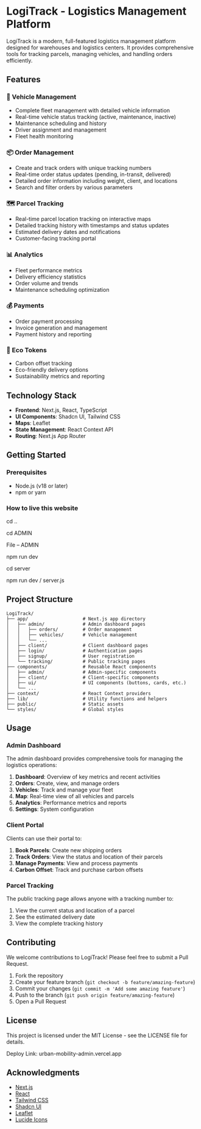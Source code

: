 # LogiTrack - Logistics Management Platform

LogiTrack is a modern, full-featured logistics management platform designed for warehouses and logistics centers. It provides comprehensive tools for tracking parcels, managing vehicles, and handling orders efficiently.

## Features

### 🚚 Vehicle Management
- Complete fleet management with detailed vehicle information
- Real-time vehicle status tracking (active, maintenance, inactive)
- Maintenance scheduling and history
- Driver assignment and management
- Fleet health monitoring

### 📦 Order Management
- Create and track orders with unique tracking numbers
- Real-time order status updates (pending, in-transit, delivered)
- Detailed order information including weight, client, and locations
- Search and filter orders by various parameters

### 🗺️ Parcel Tracking
- Real-time parcel location tracking on interactive maps
- Detailed tracking history with timestamps and status updates
- Estimated delivery dates and notifications
- Customer-facing tracking portal

### 📊 Analytics
- Fleet performance metrics
- Delivery efficiency statistics
- Order volume and trends
- Maintenance scheduling optimization

### 💰 Payments
- Order payment processing
- Invoice generation and management
- Payment history and reporting

### 🌿 Eco Tokens
- Carbon offset tracking
- Eco-friendly delivery options
- Sustainability metrics and reporting

## Technology Stack

- **Frontend**: Next.js, React, TypeScript
- **UI Components**: Shadcn UI, Tailwind CSS
- **Maps**: Leaflet
- **State Management**: React Context API
- **Routing**: Next.js App Router

## Getting Started

### Prerequisites

- Node.js (v18 or later)
- npm or yarn

### How to live this website

cd .. 

cd ADMIN

File – ADMIN 

npm run dev 

cd server 

npm run dev / server.js 


## Project Structure

```
LogiTrack/
├── app/                    # Next.js app directory
│   ├── admin/              # Admin dashboard pages
│   │   ├── orders/         # Order management
│   │   ├── vehicles/       # Vehicle management
│   │   └── ...
│   ├── client/             # Client dashboard pages
│   ├── login/              # Authentication pages
│   ├── signup/             # User registration
│   └── tracking/           # Public tracking pages
├── components/             # Reusable React components
│   ├── admin/              # Admin-specific components
│   ├── client/             # Client-specific components
│   ├── ui/                 # UI components (buttons, cards, etc.)
│   └── ...
├── context/                # React Context providers
├── lib/                    # Utility functions and helpers
├── public/                 # Static assets
└── styles/                 # Global styles
```

## Usage

### Admin Dashboard

The admin dashboard provides comprehensive tools for managing the logistics operations:

1. **Dashboard**: Overview of key metrics and recent activities
2. **Orders**: Create, view, and manage orders
3. **Vehicles**: Track and manage your fleet
4. **Map**: Real-time view of all vehicles and parcels
5. **Analytics**: Performance metrics and reports
6. **Settings**: System configuration

### Client Portal

Clients can use their portal to:

1. **Book Parcels**: Create new shipping orders
2. **Track Orders**: View the status and location of their parcels
3. **Manage Payments**: View and process payments
4. **Carbon Offset**: Track and purchase carbon offsets

### Parcel Tracking

The public tracking page allows anyone with a tracking number to:

1. View the current status and location of a parcel
2. See the estimated delivery date
3. View the complete tracking history

## Contributing

We welcome contributions to LogiTrack! Please feel free to submit a Pull Request.

1. Fork the repository
2. Create your feature branch (`git checkout -b feature/amazing-feature`)
3. Commit your changes (`git commit -m 'Add some amazing feature'`)
4. Push to the branch (`git push origin feature/amazing-feature`)
5. Open a Pull Request

## License

This project is licensed under the MIT License - see the LICENSE file for details.

Deploy Link: urban-mobility-admin.vercel.app

## Acknowledgments

- [Next.js](https://nextjs.org/)
- [React](https://reactjs.org/)
- [Tailwind CSS](https://tailwindcss.com/)
- [Shadcn UI](https://ui.shadcn.com/)
- [Leaflet](https://leafletjs.com/)
- [Lucide Icons](https://lucide.dev/) 
